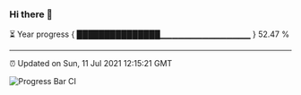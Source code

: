 ### Hi there 👋

⏳ Year progress { ███████████████▁▁▁▁▁▁▁▁▁▁▁▁▁▁▁ } 52.47 %

---

⏰ Updated on Sun, 11 Jul 2021 12:15:21 GMT

![Progress Bar CI](https://github.com/liununu/liununu/workflows/Progress%20Bar%20CI/badge.svg)
